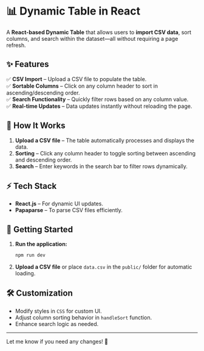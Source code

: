 # 📊 Dynamic Table in React

A **React-based Dynamic Table** that allows users to **import CSV data**, sort columns, and search within the dataset—all without requiring a page refresh.

## ✨ Features

✅ **CSV Import** – Upload a CSV file to populate the table.  
✅ **Sortable Columns** – Click on any column header to sort in ascending/descending order.  
✅ **Search Functionality** – Quickly filter rows based on any column value.  
✅ **Real-time Updates** – Data updates instantly without reloading the page.

## 📂 How It Works

1. **Upload a CSV file** – The table automatically processes and displays the data.
2. **Sorting** – Click any column header to toggle sorting between ascending and descending order.
3. **Search** – Enter keywords in the search bar to filter rows dynamically.

## ⚡ Tech Stack

- **React.js** – For dynamic UI updates.
- **Papaparse** – To parse CSV files efficiently.

## 🚀 Getting Started

1. **Run the application:**
   ```bash
   npm run dev
   ```
2. **Upload a CSV file** or place `data.csv` in the `public/` folder for automatic loading.

## 🛠️ Customization

- Modify styles in `CSS` for custom UI.
- Adjust column sorting behavior in `handleSort` function.
- Enhance search logic as needed.

---

Let me know if you need any changes! 🚀

